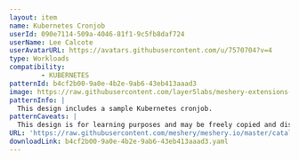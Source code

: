 ```yaml
---
layout: item
name: Kubernetes Cronjob
userId: 090e7114-509a-4046-81f1-9c5fb8daf724
userName: Lee Calcote
userAvatarURL: https://avatars.githubusercontent.com/u/7570704?v=4
type: Workloads
compatibility: 
        - KUBERNETES
patternId: b4cf2b00-9a0e-4b2e-9ab6-43eb413aaad3
image: https://raw.githubusercontent.com/layer5labs/meshery-extensions-packages/master/action-assets/design-assets/b4cf2b00-9a0e-4b2e-9ab6-43eb413aaad3.png
patternInfo: |
  This design includes a sample Kubernetes cronjob.
patternCaveats: |
  This design is for learning purposes and may be freely copied and distributed.
URL: 'https://raw.githubusercontent.com/meshery/meshery.io/master/catalog/b4cf2b00-9a0e-4b2e-9ab6-43eb413aaad3.yaml'
downloadLink: b4cf2b00-9a0e-4b2e-9ab6-43eb413aaad3.yaml
---
```

